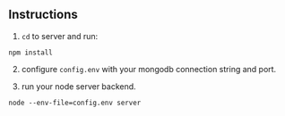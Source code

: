 ## Instructions
1. `cd` to server and run:

`npm install`

2. configure `config.env` with your mongodb connection string and port.

3. run your node server backend.  

`node --env-file=config.env server`
